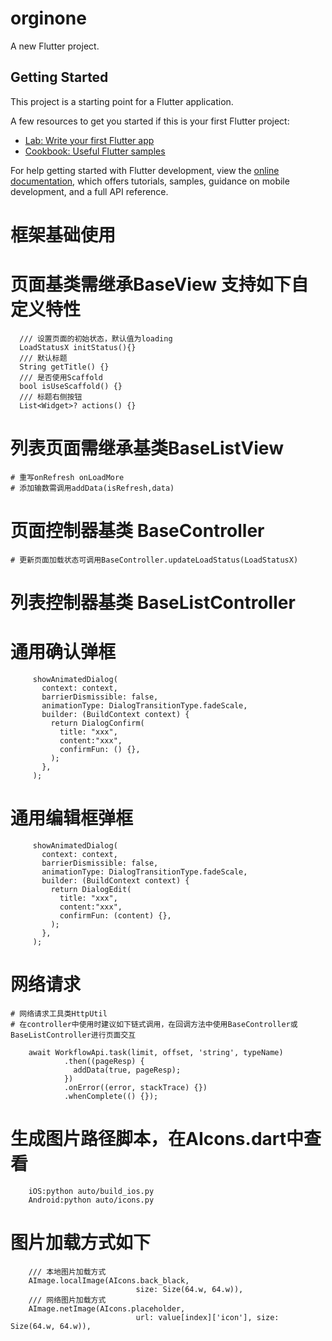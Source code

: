 # orginone

A new Flutter project.

## Getting Started

This project is a starting point for a Flutter application.

A few resources to get you started if this is your first Flutter project:

- [Lab: Write your first Flutter app](https://docs.flutter.dev/get-started/codelab)
- [Cookbook: Useful Flutter samples](https://docs.flutter.dev/cookbook)

For help getting started with Flutter development, view the
[online documentation](https://docs.flutter.dev/), which offers tutorials,
samples, guidance on mobile development, and a full API reference.

# 框架基础使用
# 页面基类需继承BaseView<Controller> 支持如下自定义特性
```
  /// 设置页面的初始状态，默认值为loading
  LoadStatusX initStatus(){}
  /// 默认标题
  String getTitle() {}
  /// 是否使用Scaffold
  bool isUseScaffold() {}
  /// 标题右侧按钮
  List<Widget>? actions() {}
```
# 列表页面需继承基类BaseListView<BaseListController>
    # 重写onRefresh onLoadMore
    # 添加输数需调用addData(isRefresh,data)

# 页面控制器基类 BaseController
    # 更新页面加载状态可调用BaseController.updateLoadStatus(LoadStatusX)

# 列表控制器基类 BaseListController

# 通用确认弹框
```
     showAnimatedDialog(
       context: context,
       barrierDismissible: false,
       animationType: DialogTransitionType.fadeScale,
       builder: (BuildContext context) {
         return DialogConfirm(
           title: "xxx",
           content:"xxx",
           confirmFun: () {},
         );
       },
     );

```
# 通用编辑框弹框
```
     showAnimatedDialog(
       context: context,
       barrierDismissible: false,
       animationType: DialogTransitionType.fadeScale,
       builder: (BuildContext context) {
         return DialogEdit(
           title: "xxx",
           content:"xxx",
           confirmFun: (content) {},
         );
       },
     );
```

# 网络请求
    # 网络请求工具类HttpUtil
    # 在controller中使用时建议如下链式调用，在回调方法中使用BaseController或BaseListController进行页面交互
```
    await WorkflowApi.task(limit, offset, 'string', typeName)
            .then((pageResp) {
              addData(true, pageResp);
            })
            .onError((error, stackTrace) {})
            .whenComplete(() {});
```
# 生成图片路径脚本，在AIcons.dart中查看
```
    iOS:python auto/build_ios.py
    Android:python auto/icons.py
```
# 图片加载方式如下
```
    /// 本地图片加载方式
    AImage.localImage(AIcons.back_black,
                            size: Size(64.w, 64.w)),
    /// 网络图片加载方式
    AImage.netImage(AIcons.placeholder,
                            url: value[index]['icon'], size: Size(64.w, 64.w)),

```